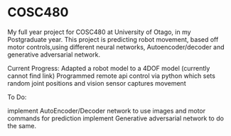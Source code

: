 # COSC480
My full year project for COSC480 at University of Otago, in my Postgraduate year. 
This project is predicting robot movement, based off motor controls,using different neural networks, Autoencoder/decoder and generative adversarial network. 

Current Progress:
Adapted a robot model to a 4DOF model (currently cannot find link)
Programmed remote api control via python which sets random joint positions and vision sensor captures movement


To Do:

implement  AutoEncoder/Decoder network to use images and motor commands for prediction
implement  Generative adversarial network to do the same.

